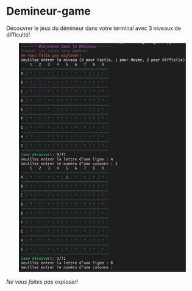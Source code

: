 # Demineur-game
Découvrer le jeux du démineur dans votre terminal avec 3 niveaux de difficulté!
<p align="center">
  <img height="600" src="img/demo.png">
</p>
<i align="center">Ne vous faites pas exploser!</i>
